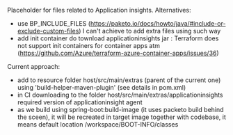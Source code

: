 Placeholder for files related to Application insights.
Alternatives:
- use BP_INCLUDE_FILES (https://paketo.io/docs/howto/java/#include-or-exclude-custom-files) I can't achieve to add extra files using such way
- add init container do townload applicationinsights jar : Terraform does not support init containers for container apps atm (https://github.com/Azure/terraform-azure-container-apps/issues/36)

Current approach:
 - add to resource folder host/src/main/extras (parent of the current one) using 'build-helper-maven-plugin' (see details in pom.xml)
 - in CI downloading to the folder host/src/main/extras/applicationinsights required version of applicationinsight agent
 - as we build using spring-boot:build-image (it uses packeto build behind the sceen), it will be recreated in target image together with codebase, it means default location /workspace/BOOT-INFO/classes
